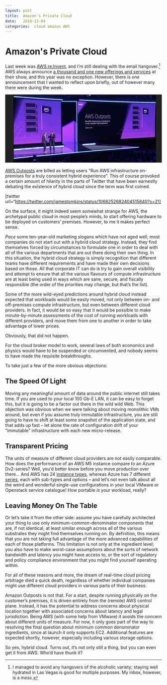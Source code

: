 ```yaml
---
layout: post
title:  Amazon's Private Cloud 
date:   2018-12-04 
categories:  cloud amazon AWS 
---
```


# Amazon's Private Cloud


Last week was [AWS re:Invent](https://reinvent.awsevents.com/), and I’m still dealing with the email hangover.[^1] AWS always announce [a thousand and one new offerings and services](https://aws.amazon.com/new/reinvent/) at their show, and this year was no exception. However, there is one announcement that I wanted to reflect upon briefly, out of however many there were during the week.

![|2048x0](/images/IMG_0083.JPG)

[AWS Outposts](https://aws.amazon.com/outposts/) are billed as letting users “Run AWS infrastructure on-premises for a truly consistent hybrid experience”. This of course provoked a certain amount of hilarity in the parts of Twitter that have been earnestly debating the existence of hybrid cloud since the term was first coined.

[twitter url=“https://twitter.com/jamestomkins/status/1068252682404515840?s=21]

On the surface, it might indeed seem somewhat strange for AWS, the archetypal public cloud in most people’s minds, to start offering hardware to be deployed on customers’ premises. However, to me it makes perfect sense.

*Pace* some ten-year-old marketing slogans which have not aged well, most companies do not start out with a hybrid cloud strategy. Instead, they find themselves forced by circumstances to formulate one in order to deal with all of the various departments that are out there doing their own thing. In this situation, the hybrid cloud strategy is simply recognition that different teams have different requirements and have made their own decisions based on those. All that corporate IT can do is try to gain overall visibility and attempt to ensure that all the various flavours of compute infrastructure are at least being used in ways which are sane, secure, and fiscally responsible (the order of the priorities may change, but that’s the list).

Some of the more wild-eyed predictions around hybrid cloud instead expected that workloads would be easily moved, not only between on- and off-premises compute infrastructure, but even between different cloud providers. In fact, it would be so easy that it would be possible to make minute-by-minute assessments of the cost of running workloads with different providers, and move them from one to another in order to take advantage of lower prices.

Obviously, that did not happen.

For the cloud broker model to work, several laws of both economics and physics would have to be suspended or circumvented, and nobody seems to have made the requisite breakthroughs.

To take just a few of the more obvious objections:

## The Speed Of Light

Moving any meaningful amount of data around the public internet still takes time. If you are used to your local 100 Gb-E LAN, it can be easy to forget this, but it is going to be a factor out there in the wild wild Web. This objection was obvious when we were talking about moving monolithic VMs around, but even if you assume truly immutable infrastructure, you are still going to have to shift at least some snapshot of the application state, and that adds up fast – let alone the rate of configuration drift of your “immutable” infrastructure with each new micro-release.

## Transparent Pricing

The units of measure of different cloud providers are not easily comparable. How does the performance of an AWS M5 instance compare to an Azure Dv2-series? Well, you’d better know before you move production over there… And AWS has 24 [instance types](https://aws.amazon.com/ec2/instance-types/), whereas Azure has 7 different [series](https://docs.microsoft.com/en-us/azure/virtual-machines/windows/sizes-general), each with sub-types and options – and let’s not even talk about all the weird and wonderful single-use configurations in your local VMware or Openstack service catalogue! How portable *is* your workload, really?

## Leaving Money On The Table

Or let’s take it from the other side: assume you have carefully architected your thing to use only minimum-common-denominator components that are, if not identical, at least similar *enough* across all of the various substrates they might find themselves running on. By definition, this means that you are not taking full advantage of the more advanced capabilities of each of those platforms. This limitation is not only at the ingredient level; you also have to make worst-case assumptions about the sorts of network bandwidth and latency you might have access to, or the sort of regulatory and policy compliance environment that you might find yourself operating within.

For all of these reasons and more, the dream of real-time cloud pricing arbitrage died a quick death, regardless of whether individual companies might use different cloud providers in various parts of their business.

Amazon Outposts is not that. For a start, despite running physically on the customer’s premises, it is driven entirely from the (remote) AWS control plane. Instead, it has the potential to address concerns about physical location together with associated concerns about latency and legal jurisdiction. Being AWS (with some help from VMware) it avoids the concern about different units of measure. For now, it only goes part of the way to resolving the final question about minimum common denominator ingredients, since at launch it only supports EC2. Additional features are expected shortly, however, especially including various storage options.

So yes, hybrid cloud. Turns out, it’s not only still a thing, but you can even get it from AWS. Who’d have thunk it?

[^1]: I managed to avoid any hangovers of the alcoholic variety; staying well hydrated in Las Vegas is good for multiple purposes. My inbox, however, is a *mess*.

